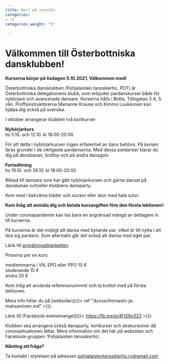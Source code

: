 ```yaml
---
title: Kort på svenska
categories:
- ry
categories_weight: "5"

---
```

# Välkommen till Österbottniska dansklubben!

**Kurserna börjar på tisdagen 5.10.2021. Välkommen med!**

Österbottniska dansklubben (Pohjalaisten tanssikerho, POT) är Österbottniska delegationens klubb, som erbjuder pardanskurser både för nybörjare och avancerade dansare. Kurserna hålls i Botta, Tölögatan 3 A, 5. vån. Proffsinstruktörerna Marianne Krause och Kimmo Luukkonen kan hjälpa dig också på svenska.

I oktober arrangerar klubben två kortkurser:

**Nybörjarkurs**  
tis 5.10. och 12.10. kl 18:00-20:00

För att delta i nybörjarkursen ingen erfarenhet av dans behövs. På kursen läras grunder i de viktigaste pardanserna. Med dessa pardanser klarar du dig på dansbanan, bröllop och på andra dansgolv.

**Fortsättning**  
tis 19.10. och 26.10. kl 18:00-20:00

Riktad till dansare som har gått nybörjarkursen och gärna dansat på dansbanan och/eller klubbens dansparty.

Kom med i bekväma kläder och sockor eller skor med hala sulor.

**Kom ihåg att anmäla dig och betala kursavgiften före den första lektionen!**

Under coronapandemin kan tas bara en avgränsad mängd av deltagare in till kurserna.

På kurserna är det möjligt att dansa med bytande par, vilket är till nytta i att lära sig pardans. Som alternativ går det också att dansa med eget par.

Länk till [anmälningsblanketten](https://docs.google.com/forms/d/e/1FAIpQLSfzk-xtgL3YcQRjJyvUVh1kdIy5aECt9h1B4fBb0-ZBczAuMw/viewform?usp=sf_link).

Priserna per en kurs

medlemmarna i VN, EPO eller PPO 10 €  
studerande 15 €  
andra 20 €

Kom ihåg att använda referensnummret och ta kvittot med på första lektionen.

Mera info hittar du på [websidan]({{< ref "/kurssi/hinnasto-ja-maksaminen.md" >}}).

Länk till [Facebook-evenemanget]({{< https://fb.me/e/4FjS9o323 >}}).

Klubben ska arrangera också dansparty, kortkurser och ekskursioner då coronasituationen lättar. Mera information om det här på websidan och Facebook-gruppen ‘Pohjalaisten tanssikerho’.

**Nånting att fråga?**

Ta kontakt i styrelsen på adressen pohjalaistentanssikerho.ry@gmail.com